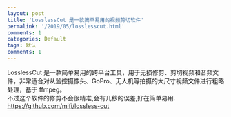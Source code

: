 ```yaml
---
layout: post
title: 'LosslessCut 是一款简单易用的视频剪切软件'
permalink: '/2019/05/losslesscut.html'
comments: 1
categories: Default
tags: 默认
comments: 1
---
```

LosslessCut 是一款简单易用的跨平台工具，用于无损修剪、剪切视频和音频文件，非常适合对从监控摄像头、GoPro、无人机等拍摄的大尺寸视频文件进行粗略处理，基于 ffmpeg。  
不过这个软件的修剪不会很精准,会有几秒的误差,好在简单易用.  
https://github.com/mifi/lossless-cut